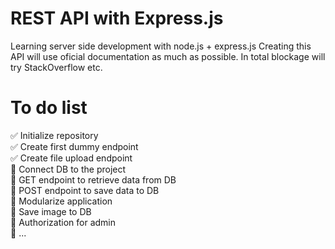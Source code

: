 # REST API with Express.js
Learning server side development with node.js + express.js
Creating this API will use oficial documentation as much as possible.
In total blockage will try StackOverflow etc.  

# To do list
✅ Initialize repository  
✅ Create first dummy endpoint  
✅ Create file upload endpoint  
🔲 Connect DB to the project  
🔲 GET endpoint to retrieve data from DB  
🔲 POST endpoint to save data to DB  
🔲 Modularize application  
🔲 Save image to DB  
🔲 Authorization for admin  
🔲 ...
